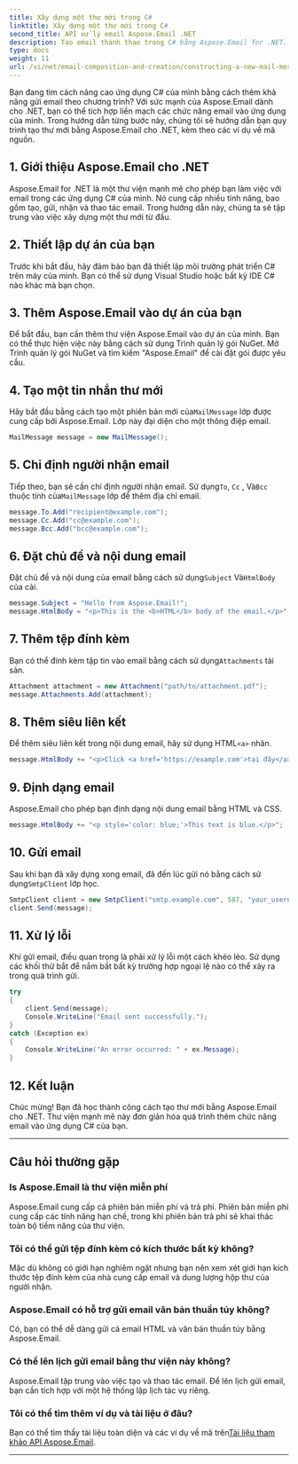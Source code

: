 ```yaml
---
title: Xây dựng một thư mới trong C#
linktitle: Xây dựng một thư mới trong C#
second_title: API xử lý email Aspose.Email .NET
description: Tạo email thành thạo trong C# bằng Aspose.Email for .NET. Hướng dẫn toàn diện với các ví dụ về mã. Nâng cao ứng dụng của bạn ngay bây giờ
type: docs
weight: 11
url: /vi/net/email-composition-and-creation/constructing-a-new-mail-message-in-csharp/
---
```


Bạn đang tìm cách nâng cao ứng dụng C# của mình bằng cách thêm khả năng gửi email theo chương trình? Với sức mạnh của Aspose.Email dành cho .NET, bạn có thể tích hợp liền mạch các chức năng email vào ứng dụng của mình. Trong hướng dẫn từng bước này, chúng tôi sẽ hướng dẫn bạn quy trình tạo thư mới bằng Aspose.Email cho .NET, kèm theo các ví dụ về mã nguồn.

## 1. Giới thiệu Aspose.Email cho .NET

Aspose.Email for .NET là một thư viện mạnh mẽ cho phép bạn làm việc với email trong các ứng dụng C# của mình. Nó cung cấp nhiều tính năng, bao gồm tạo, gửi, nhận và thao tác email. Trong hướng dẫn này, chúng ta sẽ tập trung vào việc xây dựng một thư mới từ đầu.

## 2. Thiết lập dự án của bạn

Trước khi bắt đầu, hãy đảm bảo bạn đã thiết lập môi trường phát triển C# trên máy của mình. Bạn có thể sử dụng Visual Studio hoặc bất kỳ IDE C# nào khác mà bạn chọn.

## 3. Thêm Aspose.Email vào dự án của bạn

Để bắt đầu, bạn cần thêm thư viện Aspose.Email vào dự án của mình. Bạn có thể thực hiện việc này bằng cách sử dụng Trình quản lý gói NuGet. Mở Trình quản lý gói NuGet và tìm kiếm "Aspose.Email" để cài đặt gói được yêu cầu.

## 4. Tạo một tin nhắn thư mới

 Hãy bắt đầu bằng cách tạo một phiên bản mới của`MailMessage` lớp được cung cấp bởi Aspose.Email. Lớp này đại diện cho một thông điệp email.

```csharp
MailMessage message = new MailMessage();
```

## 5. Chỉ định người nhận email

Tiếp theo, bạn sẽ cần chỉ định người nhận email. Sử dụng`To`, `Cc` , Và`Bcc` thuộc tính của`MailMessage` lớp để thêm địa chỉ email.

```csharp
message.To.Add("recipient@example.com");
message.Cc.Add("cc@example.com");
message.Bcc.Add("bcc@example.com");
```

## 6. Đặt chủ đề và nội dung email

 Đặt chủ đề và nội dung của email bằng cách sử dụng`Subject` Và`HtmlBody` của cải.

```csharp
message.Subject = "Hello from Aspose.Email!";
message.HtmlBody = "<p>This is the <b>HTML</b> body of the email.</p>";
```

## 7. Thêm tệp đính kèm

 Bạn có thể đính kèm tập tin vào email bằng cách sử dụng`Attachments` tài sản.

```csharp
Attachment attachment = new Attachment("path/to/attachment.pdf");
message.Attachments.Add(attachment);
```

## 8. Thêm siêu liên kết

 Để thêm siêu liên kết trong nội dung email, hãy sử dụng HTML`<a>` nhãn.

```csharp
message.HtmlBody += "<p>Click <a href='https://example.com'>tại đây</a> để truy cập trang web của chúng tôi.</p>";
```

## 9. Định dạng email

Aspose.Email cho phép bạn định dạng nội dung email bằng HTML và CSS.

```csharp
message.HtmlBody += "<p style='color: blue;'>This text is blue.</p>";
```

## 10. Gửi email

 Sau khi bạn đã xây dựng xong email, đã đến lúc gửi nó bằng cách sử dụng`SmtpClient` lớp học.

```csharp
SmtpClient client = new SmtpClient("smtp.example.com", 587, "your_username", "your_password");
client.Send(message);
```

## 11. Xử lý lỗi

Khi gửi email, điều quan trọng là phải xử lý lỗi một cách khéo léo. Sử dụng các khối thử bắt để nắm bắt bất kỳ trường hợp ngoại lệ nào có thể xảy ra trong quá trình gửi.

```csharp
try
{
    client.Send(message);
    Console.WriteLine("Email sent successfully.");
}
catch (Exception ex)
{
    Console.WriteLine("An error occurred: " + ex.Message);
}
```

## 12. Kết luận

Chúc mừng! Bạn đã học thành công cách tạo thư mới bằng Aspose.Email cho .NET. Thư viện mạnh mẽ này đơn giản hóa quá trình thêm chức năng email vào ứng dụng C# của bạn.

---

## Câu hỏi thường gặp

### Is Aspose.Email là thư viện miễn phí
   Aspose.Email cung cấp cả phiên bản miễn phí và trả phí. Phiên bản miễn phí cung cấp các tính năng hạn chế, trong khi phiên bản trả phí sẽ khai thác toàn bộ tiềm năng của thư viện.

### Tôi có thể gửi tệp đính kèm có kích thước bất kỳ không?
   Mặc dù không có giới hạn nghiêm ngặt nhưng bạn nên xem xét giới hạn kích thước tệp đính kèm của nhà cung cấp email và dung lượng hộp thư của người nhận.

### Aspose.Email có hỗ trợ gửi email văn bản thuần túy không?
   Có, bạn có thể dễ dàng gửi cả email HTML và văn bản thuần túy bằng Aspose.Email.

### Có thể lên lịch gửi email bằng thư viện này không?
   Aspose.Email tập trung vào việc tạo và thao tác email. Để lên lịch gửi email, bạn cần tích hợp với một hệ thống lập lịch tác vụ riêng.

### Tôi có thể tìm thêm ví dụ và tài liệu ở đâu?
   Bạn có thể tìm thấy tài liệu toàn diện và các ví dụ về mã trên[Tài liệu tham khảo API Aspose.Email](https://reference.aspose.com/email/net/).

---